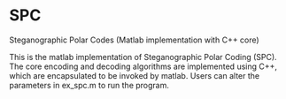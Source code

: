 # SPC
Steganographic Polar Codes (Matlab implementation with C++ core)

This is the matlab implementation of Steganographic Polar Coding (SPC).
The core encoding and decoding algorithms are implemented using C++, which are encapsulated to be invoked by matlab.
Users can alter the parameters in ex_spc.m to run the program.
